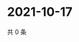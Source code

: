 # 2021-10-17

共 0 条

<!-- BEGIN -->
<!-- 最后更新时间 Sun Oct 17 2021 06:14:17 GMT+0800 (China Standard Time) -->

<!-- END -->
